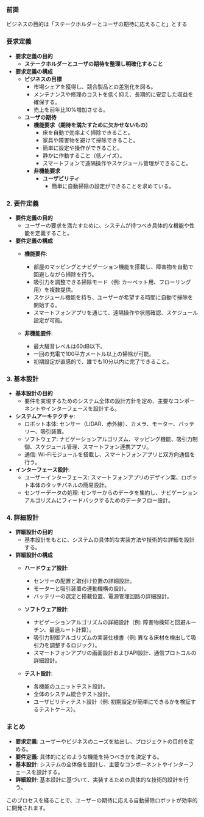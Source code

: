 ### 前提
ビジネスの目的は「ステークホルダーとユーザの期待に応えること」とする

### 要求定義
- **要求定義の目的**
  - **ステークホルダーとユーザの期待を整理し明確化すること**
- **要求定義の構成**
  - **ビジネスの目標**
    - 市場シェアを獲得し、競合製品との差別化を図る。
    - メンテナンスや修理のコストを低く抑え、長期的に安定した収益を確保する。
    -  売上を前年比10%増加させる。
  - **ユーザの期待**
    - **機能要求（期待を満たすために欠かせないもの）**
      - 床を自動で効率よく掃除できること。
      - 家具や障害物を避けて掃除できること。
      - 簡単に設定や操作ができること。
      - 静かに作動すること（低ノイズ）。
      - スマートフォンで遠隔操作やスケジュール管理ができること。
    - **非機能要求**
      - **ユーザビリティ**
        - 簡単に自動掃除の設定ができることを求めている。
 
### 2. 要件定義
- **要件定義の目的**
  - ユーザーの要求を満たすために、システムが持つべき具体的な機能や性能を定義すること。
- **要件定義の構成**
  - **機能要件**:
    - 部屋のマッピングとナビゲーション機能を搭載し、障害物を自動で回避しながら掃除を行う。
    - 吸引力を調整できる掃除モード（例: カーペット用、フローリング用）を複数提供。
    - スケジュール機能を持ち、ユーザーが希望する時間に自動で掃除を開始する。
    - スマートフォンアプリを通じて、遠隔操作や状態確認、スケジュール設定が可能。

  - **非機能要件**:
    - 最大騒音レベルは60dB以下。
    - 一回の充電で100平方メートル以上の掃除が可能。
    - 初期設定が直感的で、誰でも10分以内に完了できること。

### 3. 基本設計
- **基本設計の目的**
  - 要件を実現するためのシステム全体の設計方針を定め、主要なコンポーネントやインターフェースを設計する。
- **システムアーキテクチャ**:
  - ロボット本体: センサー（LIDAR、赤外線）、カメラ、モーター、バッテリー、吸引装置。
  - ソフトウェア: ナビゲーションアルゴリズム、マッピング機能、吸引力制御、スケジュール管理、スマートフォン連携アプリ。
  - 通信: Wi-Fiモジュールを搭載し、スマートフォンアプリと双方向通信を行う。
- **インターフェース設計**:
  - ユーザーインターフェース: スマートフォンアプリのデザイン案、ロボット本体のタッチパネルの簡易設計。
  - センサーデータの処理: センサーからのデータを集約し、ナビゲーションアルゴリズムにフィードバックするためのデータフロー設計。

### 4. 詳細設計
- **詳細設計の目的**
  - 基本設計をもとに、システムの具体的な実装方法や技術的な詳細を設計する。
- **詳細設計の構成**
  - **ハードウェア設計**:
    - センサーの配置と取付け位置の詳細設計。
    - モーターと吸引装置の連動機構の設計。
    - バッテリーの選定と搭載位置、電源管理回路の詳細設計。
  - **ソフトウェア設計**:
    - ナビゲーションアルゴリズムの詳細設計（例: 障害物検知と回避ルーチン、最適ルート計算）。
    - 吸引力制御アルゴリズムの実装仕様書（例: 異なる床材を検出して吸引力を調整するロジック）。
    - スマートフォンアプリの画面設計およびAPI設計、通信プロトコルの詳細設計。

  - **テスト設計**:
    - 各機能のユニットテスト設計。
    - 全体のシステム統合テスト設計。
    - ユーザビリティテスト設計（例: 初期設定が簡単にできるかを検証するテストケース）。

### まとめ

- **要求定義**: ユーザーやビジネスのニーズを抽出し、プロジェクトの目的を定める。
- **要件定義**: 具体的にどのような機能を持つべきかを決定する。
- **基本設計**: システムの全体像を設計し、主要なコンポーネントやインターフェースを設計する。
- **詳細設計**: 基本設計に基づいて、実装するための具体的な技術的設計を行う。

このプロセスを経ることで、ユーザーの期待に応える自動掃除ロボットが効率的に開発されます。